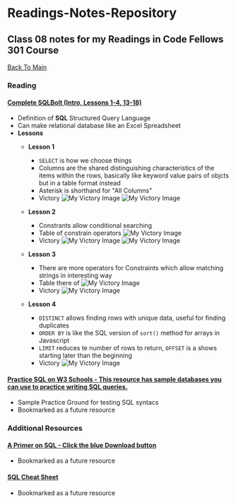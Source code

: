 # Readings-Notes-Repository

## Class 08 notes for my Readings in Code Fellows 301 Course

[Back To Main](https://matthewadamstewart.github.io/readings-notes-repository/)


### Reading


#### [Complete SQLBolt (Intro, Lessons 1-4, 13-18)](http://sqlbolt.com/)

* Definition of **SQL** Structured Query Language
* Can make relational database like an Excel Spreadsheet
* **Lessons**
    * **Lesson 1**
        * ```SELECT``` is how we choose things 
        * Columns are the shared distinguishing characteristics of the items within the rows, basically like keyword value pairs of objcts but in a table format instead
        * Asterisk is shorthand for "All Columns"
        * Victory
![My Victory Image](/reading-8-lesson-1.jpg)
![My Victory Image](reading-8-lesson-1.jpg)

    * **Lesson 2**
        * Constrants allow conditional searching
        * Table of constrain operators
        ![My Victory Image](/constraint-table.jpg)
        * Victory
![My Victory Image](/reading-8-lesson-2.jpg)
![My Victory Image](reading-8-lesson-2.jpg)

    * **Lesson 3** 
        * There are more operators for Constraints which allow matching strings in interesting way
        * Table there of
        ![My Victory Image](/string-matching-constraint-table.jpg)
        * Victory
![My Victory Image](/reading-8-lesson-3.jpg)

    * **Lesson 4**
        * ```DISTINCT``` allows finding rows with unique data, useful for finding duplicates
        * ```ORDER BY``` is like the SQL version of ```sort()``` method for arrays in Javascript
        * ```LIMIT``` reduces te number of rows to return, ```OFFSET``` is a shows starting later than the beginning
        * Victory 
![My Victory Image](reading-8-lesson-4.jpg)


#### [Practice SQL on W3 Schools - This resource has sample databases you can use to practice writing SQL queries.](https://www.w3schools.com/sql/trysql.asp?filename=trysql_select_all)

* Sample Practice Ground for testing SQL syntacs
* Bookmarked as a future resource
 

### Additional Resources

#### [A Primer on SQL - Click the blue Download button](https://openlibra.com/en/book/a-primer-on-sql-3rd-edition)
* Bookmarked as a future resource

#### [SQL Cheat Sheet](http://www.cheat-sheets.org/sites/sql.su/)
* Bookmarked as a future resource